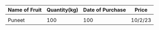 |Name of Fruit  | Quantity(kg)  | Date of Purchase  |  Price |
|---|---|---|---|
|  |  |  |  |
|Puneet |100 |100 |10/2/23 |20|
